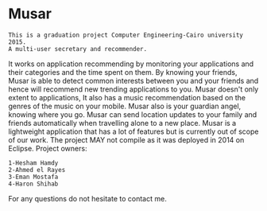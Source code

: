# Musar
    This is a graduation project Computer Engineering-Cairo university 2015.
    A multi-user secretary and recommender.
   It works on application recommending by monitoring your applications and their categories and the time spent on them.
   By knowing your friends, Musar is able to detect common interests between you and your friends and hence will recommend new 
trending applications to you.
   Musar doesn't only extent to applications, It also has a music recommendation based on the genres of the music on your mobile.
    Musar also is your guardian angel, knowing where you go. Musar can send location updates to your family and friends automatically when travelling alone to a new place.
    Musar is a lightweight application that has a lot of features but is currently out of scope of our work.
    The project MAY not compile as it was deployed in 2014 on Eclipse.
    Project owners:
  
    1-Hesham Hamdy 
    2-Ahmed el Rayes
    3-Eman Mostafa
    4-Haron Shihab

For any questions do not hesitate to contact me.

